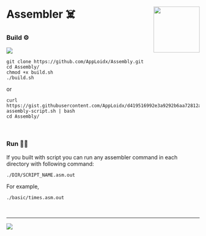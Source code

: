 <h1>
  Assembler ☠️
  <img src="https://i.pinimg.com/564x/2e/06/0d/2e060d7639b330ef6ff13ebfcda7d84a.jpg" align='right' width=120 />
  
</h1>

### Build ⚙️

![](https://i.imgur.com/GdybPpy.png)

```shell
git clone https://github.com/AppLoidx/Assembly.git
cd Assembly/
chmod +x build.sh
./build.sh
```

or

```
curl https://gist.githubusercontent.com/AppLoidx/d419516992e3a9292b6aa72812aca41f/raw/9a5cb33e9b954c23fb21ae07531f4eb1613bad87/build-assembly-script.sh | bash
cd Assembly/
```

<br>

### Run 🏃‍♂️

If you built with script you can run any assembler command in each directory with following command:

```
./DIR/SCRIPT_NAME.asm.out
```

For example,
```
./basic/times.asm.out
```
<br>
<hr>


![](https://i.imgur.com/i2CV5q5.jpg)
